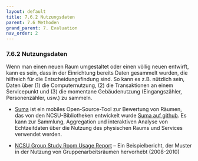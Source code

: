 ```yaml
---
layout: default
title: 7.6.2 Nutzungsdaten
parent: 7.6 Methoden
grand_parent: 7. Evaluation
nav_order: 2
---
```



### 7.6.2 Nutzungsdaten

Wenn man einen neuen Raum umgestaltet oder einen völlig neuen entwirft,
kann es sein, dass in der Einrichtung bereits Daten gesammelt wurden,
die hilfreich für die Entscheidungsfindung sind. So kann es z.B.
nützlich sein, Daten über (1) die Computernutzung, (2) die Transaktionen
an einem Servicepunkt und (3) die momentane Gebäudenutzung
(Eingangszähler, Personenzähler, usw.) zu sammeln.

-   [Suma](https://www.lib.ncsu.edu/projects/suma) ist
    ein mobiles Open-Source-Tool zur Bewertung von Räumen, das von den
    NCSU-Bibliotheken entwickelt wurde [Suma auf github](https://suma-project.github.io/Suma/). Es kann zur Sammlung,
    Aggregation und interaktiven Analyse von Echtzeitdaten über die
    Nutzung des physischen Raums und Services verwendet werden.

-   [NCSU Group Study Room Usage Report](https://www.lib.ncsu.edu/dli/projects/dataviz/visgroupstudy)
    – Ein Beispielbericht, der Muster in der Nutzung von
    Gruppenarbeitsräumen hervorhebt (2008-2010)
  
